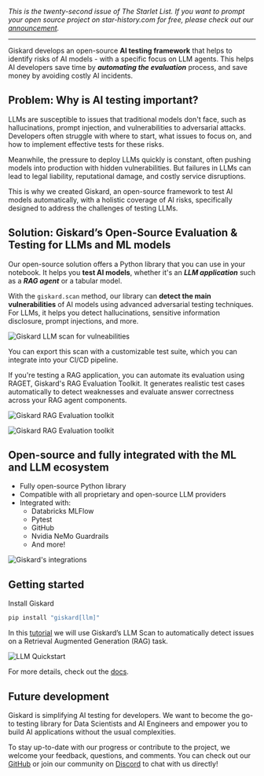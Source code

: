*This is the twenty-second issue of The Starlet List. If you want to prompt your open source project on star-history.com for free, please check out our [announcement](/blog/list-your-open-source-project).*

---

Giskard develops an open-source **AI testing framework** that helps to identify risks of AI models  - with a specific focus on LLM agents. This helps AI developers save time by ***automating the evaluation*** process, and save money by avoiding costly AI incidents.

## Problem: Why is AI testing important?

LLMs are susceptible to issues that traditional models don't face, such as hallucinations, prompt injection, and vulnerabilities to adversarial attacks. Developers often struggle with where to start, what issues to focus on, and how to implement effective tests for these risks.

Meanwhile, the pressure to deploy LLMs quickly is constant, often pushing models into production with hidden vulnerabilities. But failures in LLMs can lead to legal liability, reputational damage, and costly service disruptions.

This is why we created Giskard, an open-source framework to test AI models automatically, with a holistic coverage of AI risks, specifically designed to address the challenges of testing LLMs.

## Solution: Giskard’s Open-Source Evaluation & Testing for LLMs and ML models
Our open-source solution offers a Python library that you can use in your notebook. It helps you **test AI models**, whether it's an ***LLM application*** such as a ***RAG agent*** or a tabular model. 

With the `giskard.scan` method, our library can **detect the main vulnerabilities** of AI models using advanced adversarial testing techniques. For LLMs, it helps you detect hallucinations, sensitive information disclosure, prompt injections, and more. 

![Giskard LLM scan for vulneabilities](/assets/blog/giskard/llm-scan.webp)

You can export this scan with a customizable test suite, which you can integrate into your CI/CD pipeline.

If you're testing a RAG application, you can automate its evaluation using RAGET, Giskard's RAG Evaluation Toolkit. It generates realistic test cases automatically to detect weaknesses and evaluate answer correctness across your RAG agent components.

![Giskard RAG Evaluation toolkit](/assets/blog/giskard/raget.webp)

![Giskard RAG Evaluation toolkit](/assets/blog/giskard/raget-plot.webp)

## Open-source and fully integrated with the ML and LLM ecosystem

- Fully open-source Python library
- Compatible with all proprietary and open-source LLM providers
- Integrated with:
	- Databricks MLFlow
	- Pytest
	- GitHub
	- Nvidia NeMo Guardrails
	- And more!

![Giskard's integrations](/assets/blog/giskard/integrations.webp)

## Getting started

Install Giskard

```sh
pip install "giskard[llm]"
```

In this [tutorial](https://colab.research.google.com/github/giskard-ai/giskard/blob/main/docs/getting_started/quickstart/quickstart_llm.ipynb) we will use Giskard’s LLM Scan to automatically detect issues on a Retrieval Augmented Generation (RAG) task.

![LLM Quickstart](/assets/blog/giskard/notebook.webp)

For more details, check out the [docs](https://docs.giskard.ai/en/stable/getting_started/quickstart/quickstart_llm.html).

## Future development

Giskard is simplifying AI testing for developers. We want to become the go-to testing library for Data Scientists and AI Engineers and empower you to build AI applications without the usual complexities.

To stay up-to-date with our progress or contribute to the project, we welcome your feedback, questions, and comments. You can check out our [GitHub](https://github.com/Giskard-AI/giskard) or join our community on [Discord](https://discord.com/invite/ABvfpbu69R) to chat with us directly!
